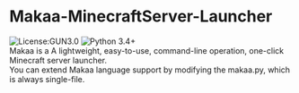 # Makaa-MinecraftServer-Launcher
![License:GUN3.0](https://img.shields.io/badge/license-GNU%20General%20Public%20License%20v3.0-blue)
![Python 3.4+](https://img.shields.io/badge/Python-3.4%2B-blue)  
Makaa is a A lightweight, easy-to-use, command-line operation, one-click Minecraft server launcher.  
You can extend Makaa language support by modifying the makaa.py, which is always single-file.  
